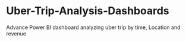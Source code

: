 # Uber-Trip-Analysis-Dashboards
Advance Power BI dashboard analyzing uber trip by time, Location and revenue
